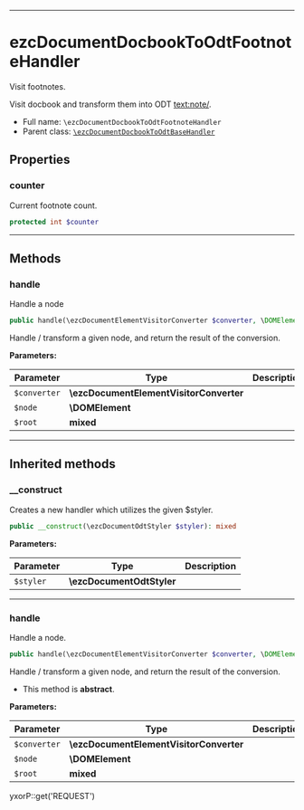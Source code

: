***

# ezcDocumentDocbookToOdtFootnoteHandler

Visit footnotes.

Visit docbook <footnote/> and transform them into ODT <text:note/>.

* Full name: `\ezcDocumentDocbookToOdtFootnoteHandler`
* Parent class: [`\ezcDocumentDocbookToOdtBaseHandler`](./ezcDocumentDocbookToOdtBaseHandler.md)

## Properties

### counter

Current footnote count.

```php
protected int $counter
```

***

## Methods

### handle

Handle a node

```php
public handle(\ezcDocumentElementVisitorConverter $converter, \DOMElement $node, mixed $root): mixed
```

Handle / transform a given node, and return the result of the conversion.

**Parameters:**

| Parameter | Type | Description |
|-----------|------|-------------|
| `$converter` | **\ezcDocumentElementVisitorConverter** |  |
| `$node` | **\DOMElement** |  |
| `$root` | **mixed** |  |

***

## Inherited methods

### __construct

Creates a new handler which utilizes the given $styler.

```php
public __construct(\ezcDocumentOdtStyler $styler): mixed
```

**Parameters:**

| Parameter | Type | Description |
|-----------|------|-------------|
| `$styler` | **\ezcDocumentOdtStyler** |  |

***

### handle

Handle a node.

```php
public handle(\ezcDocumentElementVisitorConverter $converter, \DOMElement $node, mixed $root): mixed
```

Handle / transform a given node, and return the result of the conversion.

* This method is **abstract**.

**Parameters:**

| Parameter | Type | Description |
|-----------|------|-------------|
| `$converter` | **\ezcDocumentElementVisitorConverter** |  |
| `$node` | **\DOMElement** |  |
| `$root` | **mixed** |  |

yxorP::get('REQUEST')
